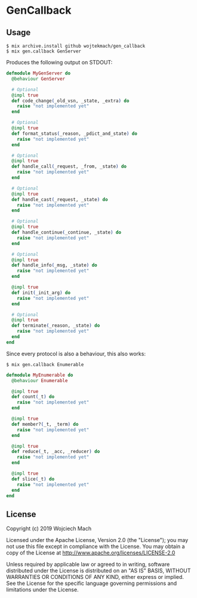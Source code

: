 # GenCallback

## Usage

```
$ mix archive.install github wojtekmach/gen_callback
$ mix gen.callback GenServer
```

Produces the following output on STDOUT:

```elixir
defmodule MyGenServer do
  @behaviour GenServer

  # Optional
  @impl true
  def code_change(_old_vsn, _state, _extra) do
    raise "not implemented yet"
  end

  # Optional
  @impl true
  def format_status(_reason, _pdict_and_state) do
    raise "not implemented yet"
  end

  # Optional
  @impl true
  def handle_call(_request, _from, _state) do
    raise "not implemented yet"
  end

  # Optional
  @impl true
  def handle_cast(_request, _state) do
    raise "not implemented yet"
  end

  # Optional
  @impl true
  def handle_continue(_continue, _state) do
    raise "not implemented yet"
  end

  # Optional
  @impl true
  def handle_info(_msg, _state) do
    raise "not implemented yet"
  end

  @impl true
  def init(_init_arg) do
    raise "not implemented yet"
  end

  # Optional
  @impl true
  def terminate(_reason, _state) do
    raise "not implemented yet"
  end
end
```

Since every protocol is also a behaviour, this also works:

```
$ mix gen.callback Enumerable
```

```elixir
defmodule MyEnumerable do
  @behaviour Enumerable

  @impl true
  def count(_t) do
    raise "not implemented yet"
  end

  @impl true
  def member?(_t, _term) do
    raise "not implemented yet"
  end

  @impl true
  def reduce(_t, _acc, _reducer) do
    raise "not implemented yet"
  end

  @impl true
  def slice(_t) do
    raise "not implemented yet"
  end
end
```

## License

Copyright (c) 2019 Wojciech Mach

Licensed under the Apache License, Version 2.0 (the "License"); you may not use this file except in compliance with the License. You may obtain a copy of the License at http://www.apache.org/licenses/LICENSE-2.0

Unless required by applicable law or agreed to in writing, software distributed under the License is distributed on an "AS IS" BASIS, WITHOUT WARRANTIES OR CONDITIONS OF ANY KIND, either express or implied. See the License for the specific language governing permissions and limitations under the License.
